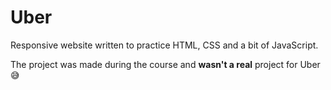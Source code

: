 # Uber

Responsive website written to practice HTML, CSS and a bit of JavaScript.

The project was made during the course and **wasn't a real** project for Uber 😅
